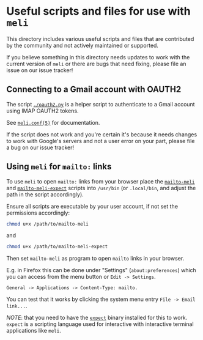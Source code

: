 <!-- SPDX-License-Identifier: EUPL-1.2 OR GPL-3.0-or-later -->
# Useful scripts and files for use with `meli`

This directory includes various useful scripts and files that are contributed
by the community and not actively maintained or supported.

If you believe something in this directory needs updates to work with the
current version of `meli` or there are bugs that need fixing, please file an
issue on our issue tracker!

## Connecting to a Gmail account with OAUTH2

The script [`./oauth2.py`](./oauth2.py) is a helper script to authenticate to a Gmail account using IMAP OAUTH2 tokens.

See [`meli.conf(5)`](../meli/docs/meli.conf.5) for documentation.

If the script does not work and you're certain it's because it needs changes to
work with Google's servers and not a user error on your part, please file a bug
on our issue tracker!

## Using `meli` for `mailto:` links

To use `meli` to open `mailto:` links from your browser place the [`mailto-meli`](./mailto-meli) and [`mailto-meli-expect`](./mailto-meli-expect) scripts into `/usr/bin`
(or `.local/bin`, and adjust the path in the script accordingly).

Ensure all scripts are executable by your user account, if not set the permissions accordingly:

```sh
chmod u+x /path/to/mailto-meli
```

and

```sh
chmod u+x /path/to/mailto-meli-expect
```

Then set `mailto-meli` as program to open `mailto` links
in your browser.

E.g. in Firefox this can be done under "Settings" (`about:preferences`) which you can access from the menu button or `Edit -> Settings`.

```text
General -> Applications -> Content-Type: mailto.
```

You can test that it works by clicking the system menu entry `File -> Email link...`.

_NOTE_: that you need to have the [`expect`](https://en.wikipedia.org/wiki/Expect) binary installed for this to work.
`expect` is a scripting language used for interactive with interactive terminal applications like `meli`.
